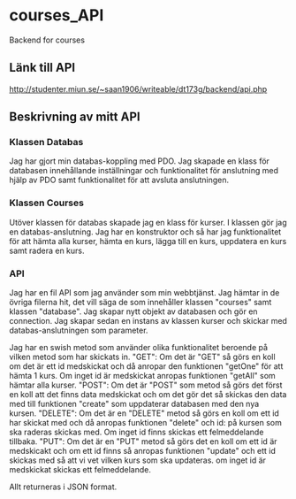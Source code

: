 # courses_API
Backend for courses 

## Länk till API

http://studenter.miun.se/~saan1906/writeable/dt173g/backend/api.php

## Beskrivning av mitt API

### Klassen Databas

Jag har gjort min databas-koppling med PDO. Jag skapade en klass för databasen innehållande inställningar och funktionalitet för anslutning med hjälp av PDO samt funktionalitet för att avsluta anslutningen. 

### Klassen Courses

Utöver klassen för databas skapade jag en klass för kurser. I klassen gör jag en databas-anslutning. Jag har en konstruktor och så har jag funktionalitet för att hämta alla kurser, hämta en kurs, lägga till en kurs, uppdatera en kurs samt radera en kurs. 

### API
Jag har en fil API som jag använder som min webbtjänst. Jag hämtar in de övriga filerna hit, det vill säga de som innehåller klassen "courses" samt klassen "database". Jag skapar nytt objekt av databasen och gör en connection. Jag skapar sedan en instans av klassen kurser och skickar med databas-anslutningen som parameter. 

Jag har en swish metod som använder olika funktionalitet beroende på vilken metod som har skickats in. 
"GET": Om det är "GET" så görs en koll om det är ett id medskickat och då anropar den funktionen "getOne" för att hämta 1 kurs. Om inget id är medskickat anropas funktionen "getAll" som hämtar alla kurser. 
"POST": Om det är "POST" som metod så  görs det först en koll att det finns data medskickat och om det gör det så skickas den data med till funktionen "create" som uppdaterar databasen med den nya kursen. 
"DELETE": Om det är en "DELETE" metod så görs en koll om ett id har skickat med och då anropas funktionen "delete" och id: på kursen som ska raderas skickas med. Om inget id finns skickas ett felmeddelande tillbaka.
"PUT": Om det är en "PUT" metod så görs det en koll om ett id är medskicakt och om ett id finns så anropas funktionen "update" och ett id skickas med så att vi vet vilken kurs som ska updateras. om inget id är medskickat skickas ett felmeddelande.

Allt returneras i JSON format.
